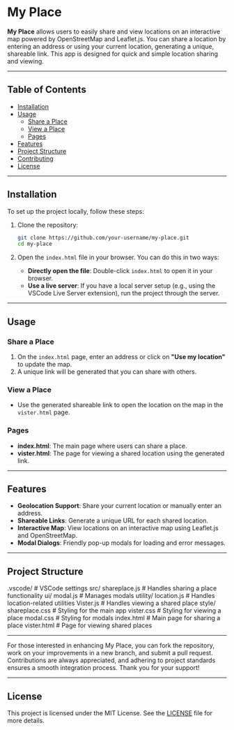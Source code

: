 # My Place

**My Place** allows users to easily share and view locations on an interactive map powered by OpenStreetMap and Leaflet.js. You can share a location by entering an address or using your current location, generating a unique, shareable link. This app is designed for quick and simple location sharing and viewing.

---

## Table of Contents
- [Installation](#installation)
- [Usage](#usage)
  - [Share a Place](#share-a-place)
  - [View a Place](#view-a-place)
  - [Pages](#pages)
- [Features](#features)
- [Project Structure](#project-structure)
- [Contributing](#contributing)
- [License](#license)

---

## Installation

To set up the project locally, follow these steps:

1. Clone the repository:

    ```sh
    git clone https://github.com/your-username/my-place.git
    cd my-place
    ```

2. Open the `index.html` file in your browser. You can do this in two ways:
   - **Directly open the file**: Double-click `index.html` to open it in your browser.
   - **Use a live server**: If you have a local server setup (e.g., using the VSCode Live Server extension), run the project through the server.

---

## Usage

### Share a Place
1. On the `index.html` page, enter an address or click on **"Use my location"** to update the map.
2. A unique link will be generated that you can share with others.

### View a Place
- Use the generated shareable link to open the location on the map in the `vister.html` page.

### Pages
- **index.html**: The main page where users can share a place.
- **vister.html**: The page for viewing a shared location using the generated link.

---

## Features
- **Geolocation Support**: Share your current location or manually enter an address.
- **Shareable Links**: Generate a unique URL for each shared location.
- **Interactive Map**: View locations on an interactive map using Leaflet.js and OpenStreetMap.
- **Modal Dialogs**: Friendly pop-up modals for loading and error messages.

---

## Project Structure
.vscode/          # VSCode settings
src/
  shareplace.js   # Handles sharing a place functionality
  ui/
    modal.js      # Manages modals
  utility/
    location.js   # Handles location-related utilities
  Vister.js       # Handles viewing a shared place
style/
  shareplace.css  # Styling for the main app
  vister.css      # Styling for viewing a place
  modal.css       # Styling for modals
index.html        # Main page for sharing a place
vister.html       # Page for viewing shared places

---

For those interested in enhancing My Place, you can fork the repository, work on your improvements in a new branch, and submit a pull request. Contributions are always appreciated, and adhering to project standards ensures a smooth integration process. Thank you for your support!

---

## License

This project is licensed under the MIT License. See the [LICENSE](LICENSE) file for more details.
